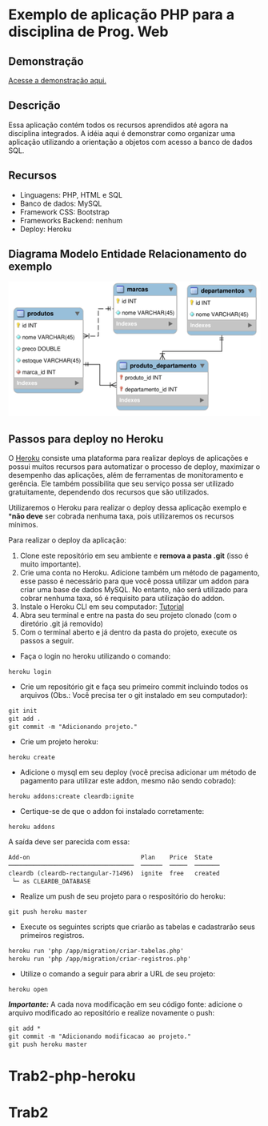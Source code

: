 # Exemplo de aplicação PHP para a disciplina de Prog. Web

## Demonstração

[Acesse a demonstração aqui.](http://guarded-hollows-90344.herokuapp.com/)

## Descrição

Essa aplicação contém todos os recursos aprendidos até agora na disciplina integrados. A idéia aqui é demonstrar como organizar uma aplicação utilizando a orientação a objetos com acesso a banco de dados SQL. 

## Recursos

- Linguagens: PHP, HTML e SQL
- Banco de dados: MySQL
- Framework CSS: Bootstrap
- Frameworks Backend: nenhum
- Deploy: Heroku

## Diagrama Modelo Entidade Relacionamento do exemplo

![Modelo Entidade Relacionamento](/images/modelo-cadastro-produtos.png)

## Passos para deploy no Heroku

O [Heroku](https://www.heroku.com/) consiste uma plataforma para realizar deploys de aplicações e possui muitos recursos para automatizar o processo de deploy, maximizar o desempenho das aplicações, além de ferramentas de monitoramento e gerência. Ele também possibilita que seu serviço possa ser utilizado gratuitamente, dependendo dos recursos que são utilizados.

Utilizaremos o Heroku para realizar o deploy dessa aplicação exemplo e ***não deve** ser cobrada nenhuma taxa, pois utilizaremos os recursos mínimos.

Para realizar o deploy da aplicação:

1. Clone este repositório em seu ambiente e **remova a pasta .git** (isso é muito importante).
1. Crie uma conta no Heroku. Adicione também um método de pagamento, esse passo é necessário para que você possa utilizar um addon para criar uma base de dados MySQL. No entanto, não será utilizado para cobrar nenhuma taxa, só é requisito para utilização do addon.
1. Instale o Heroku CLI em seu computador: [Tutorial](https://devcenter.heroku.com/articles/heroku-cli)
1. Abra seu terminal e entre na pasta do seu projeto clonado (com o diretório .git já removido)
1. Com o terminal aberto e já dentro da pasta do projeto, execute os passos a seguir.

- Faça o login no heroku utilizando o comando: 
```
heroku login
``` 

- Crie um repositório git e faça seu primeiro commit incluindo todos os arquivos (Obs.: Você precisa ter o git instalado em seu computador):
```
git init
git add .
git commit -m "Adicionando projeto."
```

- Crie um projeto heroku: 
```
heroku create
```

- Adicione o mysql em seu deploy (você precisa adicionar um método de pagamento para utilizar este addon, mesmo não sendo cobrado): 
```
heroku addons:create cleardb:ignite
```

- Certique-se de que o addon foi instalado corretamente:
```
heroku addons
```
A saída deve ser parecida com essa:
```
Add-on                               Plan    Price  State  
───────────────────────────────────  ──────  ─────  ───────
cleardb (cleardb-rectangular-71496)  ignite  free   created
 └─ as CLEARDB_DATABASE
```

- Realize um push de seu projeto para o respositório do heroku:
```
git push heroku master
```

- Execute os seguintes scripts que criarão as tabelas e cadastrarão seus primeiros registros.
```
heroku run 'php /app/migration/criar-tabelas.php'
heroku run 'php /app/migration/criar-registros.php'
```

- Utilize o comando a seguir para abrir a URL de seu projeto:
```
heroku open
```

***Importante:*** A cada nova modificação em seu código fonte: adicione o arquivo modificado ao repositório e realize novamente o push:
```
git add *
git commit -m "Adicionando modificacao ao projeto."
git push heroku master
```
# Trab2-php-heroku
# Trab2
